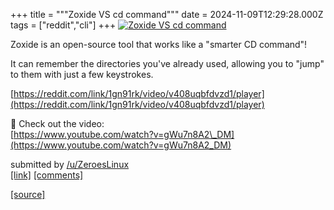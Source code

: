 +++
title = """Zoxide VS cd command"""
date = 2024-11-09T12:29:28.000Z
tags = ["reddit","cli"]
+++
[![Zoxide VS cd command](https://external-preview.redd.it/upXxTf7sX7xAwRS2bbiTqiyLMa_KHuVtBOqT-jzMWvk.jpg?width=320&crop=smart&auto=webp&s=0cfa57d60e7dbadf29dfd1dc9a99052dd247edde "Zoxide VS cd command")](https://www.reddit.com/r/commandline/comments/1gn91rk/zoxide_vs_cd_command/)

Zoxide is an open-source tool that works like a "smarter CD command"!

It can remember the directories you've already used, allowing you to "jump" to them with just a few keystrokes.

[https://reddit.com/link/1gn91rk/video/v408uqbfdvzd1/player](https://reddit.com/link/1gn91rk/video/v408uqbfdvzd1/player)

🎥 Check out the video:  
[https://www.youtube.com/watch?v=gWu7n8A2\_DM](https://www.youtube.com/watch?v=gWu7n8A2_DM)

submitted by [/u/ZeroesLinux](https://www.reddit.com/user/ZeroesLinux)  
[\[link\]](https://www.reddit.com/r/commandline/comments/1gn91rk/zoxide_vs_cd_command/) [\[comments\]](https://www.reddit.com/r/commandline/comments/1gn91rk/zoxide_vs_cd_command/)

[[source]](https://www.reddit.com/r/commandline/comments/1gn91rk/zoxide_vs_cd_command/)
